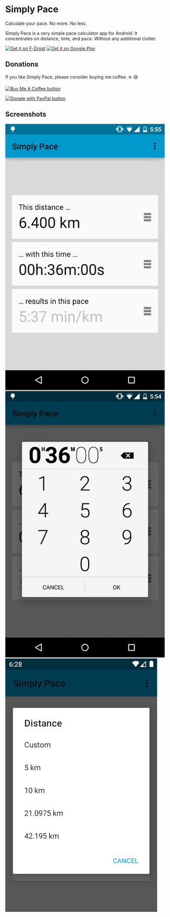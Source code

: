# Simply Pace

Calculate your pace. No more. No less.

Simply Pace is a very simple pace calculator app for Android. It concentrates on distance, time, and pace. Without any additional clutter. 

[<img src="https://fdroid.gitlab.io/artwork/badge/get-it-on.png"
     alt="Get it on F-Droid"
     height="80">](https://f-droid.org/packages/com.marcospoerl.simplypace/)
[<img src="https://play.google.com/intl/en_us/badges/images/generic/en-play-badge.png"
     alt="Get it on Google Play"
     height="80">](https://play.google.com/store/apps/details?id=com.marcospoerl.simplypace)

## Donations

If you like Simply Pace, please consider buying me coffee. :coffee: :smile:

[![Buy Me A Coffee button](https://www.buymeacoffee.com/assets/img/custom_images/orange_img.png "Buy Me A Coffee")](https://www.buymeacoffee.com/marcospoerl)

[![Donate with PayPal button](https://www.paypalobjects.com/en_US/DK/i/btn/btn_donateCC_LG.gif "Donate with PayPal")](https://www.paypal.com/cgi-bin/webscr?cmd=_s-xclick&hosted_button_id=PZLRM75QLLXE4)

## Screenshots

![Main screenshot](/fastlane/metadata/android/en-US/images/phoneScreenshots/1-main.png?raw=true "Main screen")
![Time input screenshot](/fastlane/metadata/android/en-US/images/phoneScreenshots/2-time.png?raw=true "Time input")
![Preselect distance screenshot](/fastlane/metadata/android/en-US/images/phoneScreenshots/3-distance.png?raw=true "Preselect distance")
